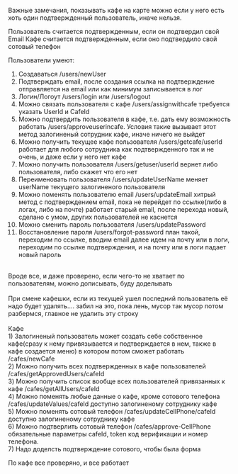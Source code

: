 Важные замечания, показывать кафе на карте можно если у него есть хоть один подтвержденный пользователь, иначе нельзя.

Пользователь считается подтвержденным, если он подтвердил свой Email
Кафе считается подтвержденным, если оно подтвердило свой сотовый телефон

Пользователи умеют: </br>
1) Создаваться /users/newUser</br>
2) Подтверждать email, после создания ссылка на подтверждение отправляется на email или как минимум записывается в лог</br>
3) Логин/Логоут /users/login или /users/logout</br>
4) Можно связать пользователя с кафе /users/assignwithcafe требуется указать UserId и CafeId</br>
5) Можно подтвердить пользователя в кафе, т.е. дать ему возможность работать /users/approveuserincafe. Условия такие вызывает этот метод залогиненый сотрудник кафе, иначе ничего не выйдет</br>
6) Можно получить текущее кафе пользователя /users/getcafe/userId работает для любого сотрудника как подтвержденного так и не очень, и даже если у него нет кафе</br>
7) Можно получить пользователя /users/getuser/userId вернет либо пользователя, либо скажет что его нет</br>
8) Переименовать пользователя /users/updateUserName меняет userName текущего залогиненого пользователя</br>
9) Можно поменять пользователю email /users/updateEmail хитрый метод с подтверждением email, пока не перейдет по ссылке(либо в логах, либо на почте) работает старый email, после перехода новый, сделано с умом, других пользователей не каснется</br>
10) Можно сменить пароль пользователя /users/updatePassword</br>
11) Восстановление пароля /users/forgot-password план такой, переходим по ссылке, вводим email далее идем на почту или в логи, переходим по ссылке подтверждения, и на почту или в логи падает новый пароль</br>
</br>
Вроде все, и даже проверено, если чего-то не хватает по пользователям, можно дописывать, буду доделывать</br>
</br>
При смене кафешки, если из текущей ушел последний пользователь её надо будет удалять.... забил на это, пока лень, мусор так мусор потом разбермся, главное не удалить эту строку</br>
</br>
Кафе</br>
1) Залогиненый пользователь может создать себе собственное кафе(сразу к нему привязывается и подтверждается в нем, также в кафе создается меню) в котором потом сможет работать /cafes/newCafe</br>
2) Можно получить всех подтвержденных в кафе пользователей /cafes/getApprovedUsers/cafeId</br>
3) Можно получить список вообще всех пользователей привязанных к кафе /cafes/getAllUsers/cafeId</br>
4) Можно поменять любые данные о кафе, кроме сотового телефона /cafes/updateValues/cafeId доступно залогиненому сотруднику кафе</br>
5) Можно поменять сотовый телефон /cafes/updateCellPhone/cafeId доступно залогиненому сотруднику кафе</br>
6) Можно подтверлить сотовый телефон /cafes/approve-CellPhone обязательные параметры cafeId, token код верификации и номер телефона.</br>
7) Надо доделсть подтверждение сотового, чтобы была форма

По кафе все проверяно, и все работает